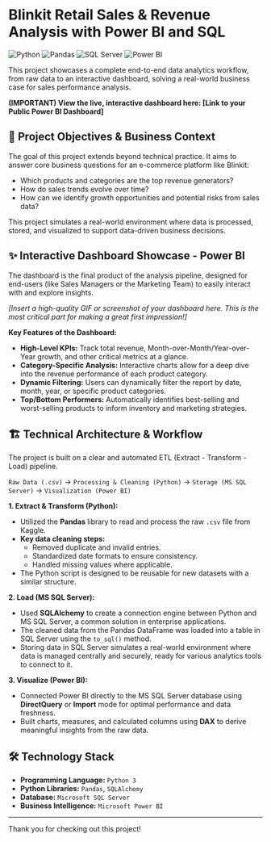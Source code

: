 # **Blinkit Retail Sales & Revenue Analysis with Power BI and SQL**

![Python](https://img.shields.io/badge/Python-3776AB?style=for-the-badge&logo=python&logoColor=white)
![Pandas](https://img.shields.io/badge/Pandas-150458?style=for-the-badge&logo=pandas&logoColor=white)
![SQL Server](https://img.shields.io/badge/Microsoft%20SQL%20Server-CC2927?style=for-the-badge&logo=microsoftsqlserver&logoColor=white)
![Power BI](https://img.shields.io/badge/Power%20BI-F2C811?style=for-the-badge&logo=powerbi&logoColor=black)

This project showcases a complete end-to-end data analytics workflow, from raw data to an interactive dashboard, solving a real-world business case for sales performance analysis.

**(IMPORTANT) View the live, interactive dashboard here: [Link to your Public Power BI Dashboard]**

## 🎯 **Project Objectives & Business Context**

The goal of this project extends beyond technical practice. It aims to answer core business questions for an e-commerce platform like Blinkit:
* Which products and categories are the top revenue generators?
* How do sales trends evolve over time?
* How can we identify growth opportunities and potential risks from sales data?

This project simulates a real-world environment where data is processed, stored, and visualized to support data-driven business decisions.

## ✨ **Interactive Dashboard Showcase - Power BI**

The dashboard is the final product of the analysis pipeline, designed for end-users (like Sales Managers or the Marketing Team) to easily interact with and explore insights.

*[Insert a high-quality GIF or screenshot of your dashboard here. This is the most critical part for making a great first impression!]*

**Key Features of the Dashboard:**
* **High-Level KPIs:** Track total revenue, Month-over-Month/Year-over-Year growth, and other critical metrics at a glance.
* **Category-Specific Analysis:** Interactive charts allow for a deep dive into the revenue performance of each product category.
* **Dynamic Filtering:** Users can dynamically filter the report by date, month, year, or specific product categories.
* **Top/Bottom Performers:** Automatically identifies best-selling and worst-selling products to inform inventory and marketing strategies.

## 🏗️ **Technical Architecture & Workflow**

The project is built on a clear and automated ETL (Extract - Transform - Load) pipeline.

`Raw Data (.csv)` -> `Processing & Cleaning (Python)` -> `Storage (MS SQL Server)` -> `Visualization (Power BI)`

**1. Extract & Transform (Python):**
* Utilized the **Pandas** library to read and process the raw `.csv` file from Kaggle.
* **Key data cleaning steps:**
    * Removed duplicate and invalid entries.
    * Standardized date formats to ensure consistency.
    * Handled missing values where applicable.
* The Python script is designed to be reusable for new datasets with a similar structure.

**2. Load (MS SQL Server):**
* Used **SQLAlchemy** to create a connection engine between Python and MS SQL Server, a common solution in enterprise applications.
* The cleaned data from the Pandas DataFrame was loaded into a table in SQL Server using the `to_sql()` method.
* Storing data in SQL Server simulates a real-world environment where data is managed centrally and securely, ready for various analytics tools to connect to it.

**3. Visualize (Power BI):**
* Connected Power BI directly to the MS SQL Server database using **DirectQuery** or **Import** mode for optimal performance and data freshness.
* Built charts, measures, and calculated columns using **DAX** to derive meaningful insights from the raw data.

## 🛠️ **Technology Stack**

* **Programming Language:** `Python 3`
* **Python Libraries:** `Pandas`, `SQLAlchemy`
* **Database:** `Microsoft SQL Server`
* **Business Intelligence:** `Microsoft Power BI`


---
Thank you for checking out this project!
